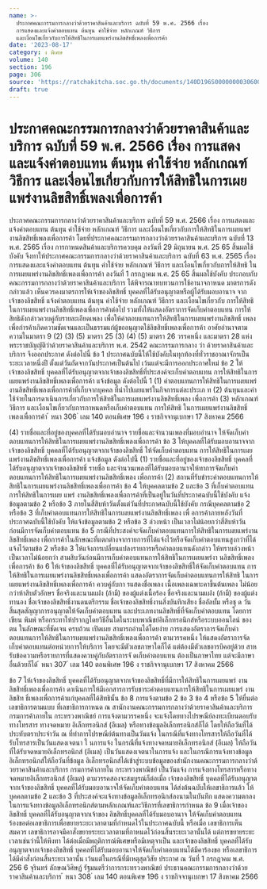 ```yaml
---
name: >-
  ประกาศคณะกรรมการกลางว่าด้วยราคาสินค้าและบริการ ฉบับที่ 59 พ.ศ. 2566 เรื่อง
  การแสดงและแจ้งค่าตอบแทน ต้นทุน ค่าใช้จ่าย หลักเกณฑ์ วิธีการ 
  และเงื่อนไขเกี่ยวกับการให้สิทธิในการเผยแพร่งานลิขสิทธิ์เพลงเพื่อการค้า
date: '2023-08-17'
category: ง พิเศษ
volume: 140
section: 196
page: 306
source: 'https://ratchakitcha.soc.go.th/documents/140D196S0000000030600.pdf'
draft: true
---
```


# ประกาศคณะกรรมการกลางว่าด้วยราคาสินค้าและบริการ ฉบับที่ 59 พ.ศ. 2566 เรื่อง การแสดงและแจ้งค่าตอบแทน ต้นทุน ค่าใช้จ่าย หลักเกณฑ์ วิธีการ  และเงื่อนไขเกี่ยวกับการให้สิทธิในการเผยแพร่งานลิขสิทธิ์เพลงเพื่อการค้า

ประกาศคณะกรรมการกลางว่าด้วยราคาสินค้าและบริการ ฉบับที่ 59 พ.ศ. 2566 เรื่อง การแสดงและแจ้งค่าตอบแทน ต้นทุน ค่าใช้จ่าย หลักเกณฑ์ วิธีการ และเงื่อนไขเกี่ยวกับการให้สิทธิในการเผยแพร่งานลิขสิทธิ์เพลงเพื่อการค้า โดยที่ประกาศคณะกรรมการกลางว่าด้วยราคาสินค้าและบริการ ฉบับที่ 13 พ.ศ. 2565 เรื่อง การกาหนดสินค้าและบริการควบคุม ลงวันที่ 29 มิถุนายน พ.ศ. 25 65 สิ้นผลใช้บังคับ จึงทาให้ประกาศคณะกรรมการกลางว่าด้วยราคาสินค้าและบริการ ฉบับที่ 63 พ.ศ. 2565 เรื่อง การแสดงและแจ้งค่าตอบแทน ต้นทุน ค่าใช้จ่าย หลักเกณฑ์ วิธีการ และเงื่อนไขเกี่ยวกับการให้สิทธิ ในการเผยแพร่งานลิขสิทธิ์เพลงเพื่อการค้า ลงวันที่ 1 กรกฎาคม พ.ศ. 25 65 สิ้นผลใช้บังคับ ประกอบกับคณะกรรมการกลางว่าด้วยราคาสินค้าและบริการ ได้พิจารณาทบทวนการใช้อานาจกาหนด มาตรการดังกล่าวแล้ว เห็นควรคงมาตรการให้เจ้าของลิขสิทธิ์ บุคคลที่ได้รับอนุญาตหรือผู้ได้รับมอบอานาจ จากเจ้าของลิขสิทธิ์ แจ้งค่าตอบแทน ต้นทุน ค่าใช้จ่าย หลักเกณฑ์ วิธีการ และเงื่อนไขเกี่ยวกับ การให้สิทธิในการเผยแพร่งานลิขสิทธิ์เพลงเพื่อการค้าต่อไป รวมทั้งให้แสดงอัตราการจัดเก็บค่าตอบแทน การให้สิทธิดังกล่าวควบคู่กับรายละเอียดเพลง เพื่อให้ค่าตอบแทนการให้สิทธิในการเผยแพร่งานลิขสิทธิ์ เพลงเพื่อกำรค้าเกิดความชัดเจนและเป็นธรรมแก่ผู้ขออนุญาตใช้ลิขสิทธิ์เพลงเพื่อการค้า อาศัยอำนาจตามความในมาตรา 9 (2) (3) (5) มาตรา 25 (3) (4) (5) มาตรา 26 วรรคหนึ่ง และมาตรา 28 แห่งพระราชบัญญัติว่าด้วยราคาสินค้าและบริการ พ.ศ. 2542 คณะกรรมการกลาง ว่า ด้วยราคาสินค้าและบริการ จึงออกประกาศ ดังต่อไปนี้ ข้อ 1 ประกาศฉบับนี้ให้ใช้บังคับในทุกท้องที่ทั่วราชอาณาจักรเป็นระยะเวลาหนึ่งปี ตั้งแต่วันถัดจากวันประกาศเป็นต้นไป เว้นแต่จะมีการออกประกาศใหม่ ข้อ 2 ให้เจ้าของลิขสิทธิ์ บุคคลที่ได้รับอนุญาตจากเจ้าของลิขสิทธิ์ที่ประสงค์จะเก็บค่าตอบแทน การให้สิทธิในการเผยแพร่งานลิขสิทธิ์เพลงเพื่อการค้า แจ้งข้อมูล ดังต่อไปนี้ 1 (1) ค่าตอบแทนการให้สิทธิในการเผยแพร่งานลิขสิทธิ์เพลงเพื่อการค้าที่เก็บจากบุคคล ที่นำไปเผยแพร่ในกิจการแต่ละประเภ ท (2) ต้นทุนและค่าใช้จ่ายในการดาเนินการเกี่ยวกับการให้สิทธิในการเผยแพร่งานลิขสิทธิ์เพลง เพื่อการค้า (3) หลักเกณฑ์ วิธีการ และเงื่อนไขเกี่ยวกับการกาหนดหรือเก็บค่าตอบแทน การให้สิทธิ ในการเผยแพร่งานลิขสิทธิ์เพลงเพื่อการค้า ้ หนา 306 ่ เลม 140 ตอนพิเศษ 196 ง ราชกิจจานุเบกษา 17 สิงหาคม 2566

(4) รายชื่อและที่อยู่ของบุคคลที่ได้รับมอบอำนาจ รายชื่อและจำนวนเพลงที่มอบอำนาจ ให้จัดเก็บค่าตอบแทนการให้สิทธิในการเผยแพร่งานลิขสิทธิ์เพลงเพื่อการค้า ข้อ 3 ให้บุคคลที่ได้รับมอบอานาจจากเจ้าของลิขสิทธิ์ บุคคลที่ได้รับอนุญาตจากเจ้าของลิขสิทธิ์ ให้จัดเก็บค่าตอบแทน การให้สิทธิในการเผยแพร่งานลิขสิทธิ์เพลงเพื่อการค้า แจ้งข้อมูล ดังต่อไปนี้ (1) รายชื่อและที่อยู่ของเจ้าของลิขสิทธิ์ บุคคลที่ได้รับอนุญาตจากเจ้าของลิขสิทธิ์ รายชื่อ และจำนวนเพลงที่ได้รับมอบอานาจให้ทาการจัดเก็บค่าตอบแทนการให้สิทธิในการเผยแพร่งานลิขสิทธิ์เพลง เพื่อการค้า (2) สถานที่รับชำระค่าตอบแทนการให้สิทธิในการเผยแพร่งานลิขสิทธิ์เพลงเพื่อการค้า ข้อ 4 ให้บุคคลตามข้อ 2 และข้อ 3 ที่เก็บค่าตอบแทนการให้สิทธิในการเผย แพร่ งานลิขสิทธิ์เพลงเพื่อการค้าที่เป็นอยู่ในวันที่ประกาศฉบับนี้ใช้บังคับ แจ้งข้อมูลตามข้อ 2 หรือข้อ 3 ภายในสี่สิบห้าวันตั้งแต่วันที่ประกาศฉบับนี้ใช้บังคับ กรณีบุคคลตามข้อ 2 หรือข้อ 3 ที่เก็บค่าตอบแทนการให้สิทธิในการเผยแพร่งานลิขสิทธิ์เพลง เพื่ อการค้าภายหลังวันที่ประกาศฉบับนี้ใช้บังคับ ให้แจ้งข้อมูลตามข้อ 2 หรือข้อ 3 ล่วงหน้า เป็นเวลาไม่น้อยกว่าสี่สิบห้าวัน ก่อนมีการจัดเก็บค่าตอบแทน ข้อ 5 กรณีที่ประสงค์จะจัดเก็บค่าตอบแทนการให้สิทธิในการเผยแพร่งานลิขสิทธิ์เพลง เพื่อการค้าในลักษณะที่แตกต่างจากรายการที่ได้แจ้งไว้หรือจัดเก็บค่าตอบแทนสูงกว่าที่ได้แจ้งไว้ตามข้อ 2 หรือข้อ 3 ให้แจ้งการเปลี่ยนแปลงรายการหรือค่าตอบแทนดังกล่าว ให้ทราบล่วงหน้าเป็นเวลาไม่น้อยกว่า สามสิบวันก่อนมีการเก็บค่าตอบแทนการให้สิทธิในการเผยแพร่งา นลิขสิทธิ์เพลงเพื่อการค้า ข้อ 6 ให้เจ้าของลิขสิทธิ์ บุคคลที่ได้รับอนุญาตจากเจ้าของลิขสิทธิ์ให้จัดเก็บค่าตอบแทน การให้สิทธิในการเผยแพร่งานลิขสิทธิ์เพลงเพื่อการค้า แสดงอัตราการจัดเก็บค่าตอบแทนการให้สิทธิ ในการเผยแพร่งานลิขสิทธิ์เพลงเพื่อการค้า ควบคู่กับกา รแสดงชื่อเพลง เนื้อเพลงเฉพาะคาขึ้นต้นเพลง ไม่น้อยกว่าห้าสิบตัวอักษร ชื่อจริงและนามแฝง (ถ้ามี) ของผู้แต่งเนื้อร้อง ชื่อจริงและนามแฝง (ถ้ามี) ของผู้แต่งทานอง ชื่อเจ้าของลิขสิทธิ์งานดนตรีกรรม ชื่อเจ้าของลิขสิทธิ์งานสิ่งบันทึกเสียง ชื่ออัลบั้ม หรือชุ ด วันสิ้นสุดสัญญาการอนุญาตให้จัดเก็บค่าตอบแทน และประเภทงานลิขสิทธิ์ที่จัดเก็บค่าตอบแทน โดยการเขียน พิมพ์ หรือกระทาให้ปรากฏโดยวิธีอื่นใดในระบบพาณิชย์อิเล็กทรอนิกส์หรือระบบออนไลน์ ของตน ในลักษณะที่ชัดเจน ครบถ้วน เปิดเผย สามารถอ่านได้โดยง่าย การแสดงอัตราการจัดเก็บค่าตอบแทนการให้สิทธิในการเผยแพร่งานลิขสิทธิ์เพลงเพื่อการค้า ตามวรรคหนึ่ง ให้แสดงอัตราการจัดเก็บค่าตอบแทนต่อหน่วยการให้บริการ โดยจะมีตัวเลขภาษาใดก็ได้ แต่ต้องมีตัวเลขอารบิคอยู่ด้วย สาหรับข้อความหรือรายการที่แสดงควบคู่กับอัตราการจั ดเก็บค่าตอบแทน ต้องเป็นภาษาไทย แต่จะมีภาษาอื่นด้วยก็ได้ ้ หนา 307 ่ เลม 140 ตอนพิเศษ 196 ง ราชกิจจานุเบกษา 17 สิงหาคม 2566

ข้อ 7 ให้เจ้าของลิขสิทธิ์ บุคคลที่ได้รับอนุญาตจากเจ้าของลิขสิทธิ์ที่มีการให้สิทธิในการเผยแพร่ งานลิขสิทธิ์เพลงเพื่อการค้า ดาเนินการให้มีเอกสารการรับชาระค่าตอบแทนการให้สิทธิในการเผยแพร่ งานลิขสิท ธิ์เพลงเพื่อการค้าแก่บุคคลที่ได้สิทธินั้น ข้อ 8 การแจ้งตามข้อ 2 ข้อ 3 ข้อ 4 หรือข้อ 5 ให้ยื่นต่อเลขาธิการตามแบบ ที่เลขาธิการกาหนด ณ สานักงานคณะกรรมการกลางว่าด้วยราคาสินค้าและบริการ กรมการค้าภายใน กระทรวงพาณิชย์ การแจ้งตามวรรคหนึ่ง จะแจ้งโดยทางไปรษณีย์ลงทะเบียนตอบรับ ทางโทรสาร ทางจดหมาย อิเล็กทรอนิกส์ (อีเมล) หรือทางข้อมูลอิเล็กทรอนิกส์ก็ได้ โดยให้ถือวันที่ได้ประทับตราประจำวัน ณ ที่ทำการไปรษณีย์ต้นทางเป็นวันแจ้ง ในกรณีที่แจ้งทางโทรสารให้ถือวันที่ได้รับโทรสารเป็นวันแสดงเจตนา ใ นการแจ้ง ในกรณีที่แจ้งทางจดหมายอิเล็กทรอนิกส์ (อีเมล) ให้ถือวันที่ได้รับจดหมายอิเล็กทรอนิกส์ (อีเมล) เป็นวันแสดงเจตนาในการแจ้ง และในกรณีการแจ้งทางข้อมูลอิเล็กทรอนิกส์ให้ถือวันที่ข้อมูล อิเล็กทรอนิกส์ได้เข้าสู่ระบบข้อมูลของสำนักงานคณะกรรมการกลางว่าด้ วยราคาสินค้าและบริการ กรมการค้าภายใน กระทรวงพาณิชย์ เป็นวันแจ้ง การแจ้งทางโทรสารหรือทางจดหมายอิเล็กทรอนิกส์ (อีเมล) ตามวรรคสองจะสมบูรณ์ก็ต่อเมื่อ เจ้าของลิขสิทธิ์ บุคคลที่ได้รับอนุญาตจากเจ้าของลิขสิทธิ์ บุคคลที่ได้รับมอบอานาจให้จัดเก็บค่าตอบแทน ได้ส่งต้นฉบับให้เลขาธิการแล้ว ให้บุคคลตามข้อ 2 และข้อ 3 ที่ประสงค์จะแจ้งทางข้อมูลอิเล็กทรอนิกส์ลงนามในบันทึก แสดงความตกลงในการแจ้งทางข้อมูลอิเล็กทรอนิกส์ตามหลักเกณฑ์และวิธีการที่เลขาธิการกำหนด ข้อ 9 เมื่อเจ้าของลิขสิทธิ์ บุคคลที่ได้รับอนุญาตจากเจ้าของ ลิขสิทธิ์บุคคลที่ได้รับมอบอานาจ ให้จัดเก็บค่าตอบแทน ร้องขอต่อเลขาธิการเพื่อขยายระยะเวลาตามที่กำหนดไว้ในประกาศฉบับนี้ หรือเมื่อ เลขาธิการเห็นสมควร เลขาธิการอาจมีคาสั่งขยายระยะเวลาตามที่กาหนดไว้ก่อนสิ้นระยะเวลานั้นได้ แต่การขยายระยะเวลาเช่นว่านี้ให้พึงทา ได้ต่อเมื่อมีพฤติการณ์พิเศษหรือมีเหตุจาเป็น และเจ้าของลิขสิทธิ์ บุคคลที่ได้รับอนุญาตจากเจ้าของลิขสิทธิ์ บุคคลที่ได้รับมอบอานาจให้จัดเก็บค่าตอบแทนได้มีคาร้องขอ หรือเลขาธิการได้มีคำสั่งก่อนสิ้นระยะเวลานั้น เว้นแต่ในกรณีที่มีเหตุสุดวิสัย ประกาศ ณ วันที่ 1 กรกฎาคม พ.ศ. 256 6 จุรินทร์ ลักษณวิศิษฏ์ รัฐมนตรีว่าการกระทรวงพาณิชย์ ประธานคณะกรรมการกลางว่าด้วยราคาสินค้าและบริการ ้ หนา 308 ่ เลม 140 ตอนพิเศษ 196 ง ราชกิจจานุเบกษา 17 สิงหาคม 2566
